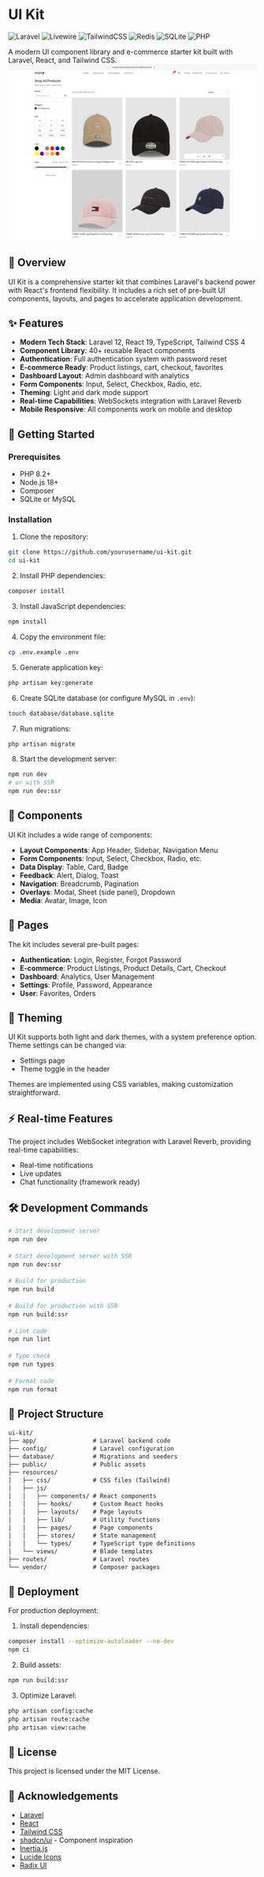 # UI Kit

![Laravel](https://img.shields.io/badge/laravel-%23FF2D20.svg?style=for-the-badge&logo=laravel&logoColor=white)
![Livewire](https://img.shields.io/badge/livewire-%234e56a6.svg?style=for-the-badge&logo=livewire&logoColor=white)
![TailwindCSS](https://img.shields.io/badge/tailwindcss-%2338B2AC.svg?style=for-the-badge&logo=tailwind-css&logoColor=white)
![Redis](https://img.shields.io/badge/redis-%23DD0031.svg?style=for-the-badge&logo=redis&logoColor=white)
![SQLite](https://img.shields.io/badge/sqlite-%2307405e.svg?style=for-the-badge&logo=sqlite&logoColor=white)
![PHP](https://img.shields.io/badge/php-%23777BB4.svg?style=for-the-badge&logo=php&logoColor=white)

A modern UI component library and e-commerce starter kit built with Laravel, React, and Tailwind CSS.
![UI Kit Cover](./cover.webp)

## 🌟 Overview

UI Kit is a comprehensive starter kit that combines Laravel's backend power with React's frontend flexibility. It includes a rich set of pre-built UI components, layouts, and pages to accelerate application development.

## ✨ Features

- **Modern Tech Stack**: Laravel 12, React 19, TypeScript, Tailwind CSS 4
- **Component Library**: 40+ reusable React components
- **Authentication**: Full authentication system with password reset
- **E-commerce Ready**: Product listings, cart, checkout, favorites
- **Dashboard Layout**: Admin dashboard with analytics
- **Form Components**: Input, Select, Checkbox, Radio, etc.
- **Theming**: Light and dark mode support
- **Real-time Capabilities**: WebSockets integration with Laravel Reverb
- **Mobile Responsive**: All components work on mobile and desktop

## 🚀 Getting Started

### Prerequisites

- PHP 8.2+
- Node.js 18+
- Composer
- SQLite or MySQL

### Installation

1. Clone the repository:

```bash
git clone https://github.com/yourusername/ui-kit.git
cd ui-kit
```

2. Install PHP dependencies:

```bash
composer install
```

3. Install JavaScript dependencies:

```bash
npm install
```

4. Copy the environment file:

```bash
cp .env.example .env
```

5. Generate application key:

```bash
php artisan key:generate
```

6. Create SQLite database (or configure MySQL in `.env`):

```bash
touch database/database.sqlite
```

7. Run migrations:

```bash
php artisan migrate
```

8. Start the development server:

```bash
npm run dev
# or with SSR
npm run dev:ssr
```

## 🧩 Components

UI Kit includes a wide range of components:

- **Layout Components**: App Header, Sidebar, Navigation Menu
- **Form Components**: Input, Select, Checkbox, Radio, etc.
- **Data Display**: Table, Card, Badge
- **Feedback**: Alert, Dialog, Toast
- **Navigation**: Breadcrumb, Pagination
- **Overlays**: Modal, Sheet (side panel), Dropdown
- **Media**: Avatar, Image, Icon

## 📱 Pages

The kit includes several pre-built pages:

- **Authentication**: Login, Register, Forgot Password
- **E-commerce**: Product Listings, Product Details, Cart, Checkout
- **Dashboard**: Analytics, User Management
- **Settings**: Profile, Password, Appearance
- **User**: Favorites, Orders

## 🎨 Theming

UI Kit supports both light and dark themes, with a system preference option. Theme settings can be changed via:

- Settings page
- Theme toggle in the header

Themes are implemented using CSS variables, making customization straightforward.

## ⚡ Real-time Features

The project includes WebSocket integration with Laravel Reverb, providing real-time capabilities:

- Real-time notifications
- Live updates
- Chat functionality (framework ready)

## 🛠️ Development Commands

```bash
# Start development server
npm run dev

# Start development server with SSR
npm run dev:ssr

# Build for production
npm run build

# Build for production with SSR
npm run build:ssr

# Lint code
npm run lint

# Type check
npm run types

# Format code
npm run format
```

## 📁 Project Structure

```
ui-kit/
├── app/                # Laravel backend code
├── config/             # Laravel configuration
├── database/           # Migrations and seeders
├── public/             # Public assets
├── resources/
│   ├── css/            # CSS files (Tailwind)
│   ├── js/
│   │   ├── components/ # React components
│   │   ├── hooks/      # Custom React hooks
│   │   ├── layouts/    # Page layouts
│   │   ├── lib/        # Utility functions
│   │   ├── pages/      # Page components
│   │   ├── stores/     # State management
│   │   └── types/      # TypeScript type definitions
│   └── views/          # Blade templates
├── routes/             # Laravel routes
└── vendor/             # Composer packages
```

## 🚢 Deployment

For production deployment:

1. Install dependencies:

```bash
composer install --optimize-autoloader --no-dev
npm ci
```

2. Build assets:

```bash
npm run build:ssr
```

3. Optimize Laravel:

```bash
php artisan config:cache
php artisan route:cache
php artisan view:cache
```

## 📜 License

This project is licensed under the MIT License.

## 🙏 Acknowledgements

- [Laravel](https://laravel.com)
- [React](https://react.dev)
- [Tailwind CSS](https://tailwindcss.com)
- [shadcn/ui](https://ui.shadcn.com) - Component inspiration
- [Inertia.js](https://inertiajs.com)
- [Lucide Icons](https://lucide.dev)
- [Radix UI](https://www.radix-ui.com)
